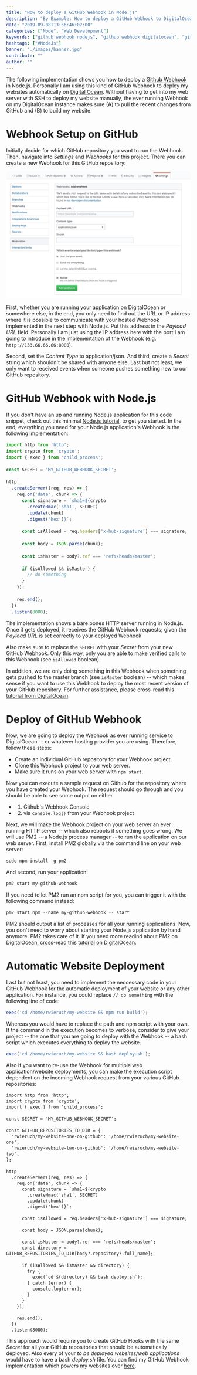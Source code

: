 ```yaml
---
title: "How to deploy a GitHub Webhook in Node.js"
description: "By Example: How to deploy a GitHub Webhook to DigitalOcean for an automatic deployment of websites/web application ..."
date: "2019-09-08T13:56:46+02:00"
categories: ["Node", "Web Development"]
keywords: ["github webhook nodejs", "github webhook digitalocean", "github webhook deploy"]
hashtags: ["#NodeJs"]
banner: "./images/banner.jpg"
contribute: ""
author: ""
---
```


<Sponsorship />

<ByExample />

The following implementation shows you how to deploy a [Github Webhook](https://developer.github.com/webhooks/) in Node.js. Personally I am using this kind of GitHub Webhook to deploy my websites automatically on [Digital Ocean](https://m.do.co/c/fb27c90322f3). Without having to get into my web server with SSH to deploy my website manually, the ever running Webhook on my DigitalOcean instance makes sure (A) to pull the recent changes from GitHub and (B) to build my website.

# Webhook Setup on GitHub

Initially decide for which GitHub repository you want to run the Webhook. Then, navigate into *Settings* and *Webhooks* for this project. There you can create a new Webhook for this GitHub repository:

![github webhook](./images/github-webhook.jpg)

First, whether you are running your application on DigitalOcean or somewhere else, in the end, you only need to find out the URL or IP address where it is possible to communicate with your hosted Webhook implemented in the next step with Node.js. Put this address in the *Payload URL* field. Personally I am just using the IP address here with the port I am going to introduce in the implementation of the Webhook (e.g. `http://133.66.66.66:8080`).

Second, set the *Content Type* to application/json. And third, create a *Secret* string which shouldn't be shared with anyone else. Last but not least, we only want to received events when someone pushes something new to our GitHub repository.

# GitHub Webhook with Node.js

If you don't have an up and running Node.js application for this code snippet, check out this minimal [Node.js tutorial](/minimal-node-js-babel-setup/), to get you started. In the end, everything you need for your Node.js application's Webhook is the following implementation:

```javascript
import http from 'http';
import crypto from 'crypto';
import { exec } from 'child_process';

const SECRET = 'MY_GITHUB_WEBHOOK_SECRET';

http
  .createServer((req, res) => {
    req.on('data', chunk => {
      const signature = `sha1=${crypto
        .createHmac('sha1', SECRET)
        .update(chunk)
        .digest('hex')}`;

      const isAllowed = req.headers['x-hub-signature'] === signature;

      const body = JSON.parse(chunk);

      const isMaster = body?.ref === 'refs/heads/master';

      if (isAllowed && isMaster) {
        // do something
      }
    });

    res.end();
  })
  .listen(8080);
```

The implementation shows a bare bones HTTP server running in Node.js. Once it gets deployed, it receives the GitHub Webhook requests; given the *Payload URL* is set correctly to your deployed Webhook.

Also make sure to replace the `SECRET` with your *Secret* from your new GitHub Webhook. Only this way, only you are able to make verified calls to this Webhook (see `isAllowed` boolean).

In addition, we are only doing something in this Webhook when something gets pushed to the master branch (see `isMaster` boolean) -- which makes sense if you want to use this Webhook to deploy the most recent version of your GitHub repository. For further assistance, please cross-read this [tutorial from DigitalOcean](https://www.digitalocean.com/community/tutorials/how-to-use-node-js-and-github-webhooks-to-keep-remote-projects-in-sync).

# Deploy of GitHub Webhook

Now, we are going to deploy the Webhook as ever running service to DigitalOcean -- or whatever hosting provider you are using. Therefore, follow these steps:

* Create an individual GitHub repository for your Webhook project.
* Clone this Webhook project to your web server.
* Make sure it runs on your web server with `npm start`.

Now you can execute a sample request on Github for the repository where you have created your Webhook. The request should go through and you should be able to see some output on either

* 1) Github's Webhook Console
* 2) via `console.log()` from your Webhook project

Next, we will make the Webhook project on your web server an ever running HTTP server -- which also reboots if something goes wrong. We will use PM2 -- a Node.js process manager -- to run the application on our web server. First, install PM2 globally via the command line on your web server:

```javascript
sudo npm install -g pm2
```

And second, run your application:

```javascript
pm2 start my-github-webhook
```

If you need to let PM2 run an npm script for you, you can trigger it with the following command instead:

```javascript
pm2 start npm --name my-github-webhook -- start
```

PM2 should output a list of processes for all your running applications. Now, you don't need to worry about starting your Node.js application by hand anymore. PM2 takes care of it. If you need more readind about PM2 on DigitalOcean, cross-read this [tutorial on DigitalOcean](https://www.digitalocean.com/community/tutorials/how-to-set-up-a-node-js-application-for-production-on-ubuntu-16-04).

# Automatic Website Deployment

Last but not least, you need to implement the neccessary code in your GitHub Webhook for the automatic deployment of your website or any other application. For instance, you could replace `// do something` with the following line of code:

```javascript
exec('cd /home/rwieruch/my-website && npm run build');
```

Whereas you would have to replace the path and npm script with your own. If the command in the execution becomes to verbose, consider to give your project -- the one that you are going to deploy with the Webhook -- a bash script which executes everything to deploy the website.

```javascript
exec('cd /home/rwieruch/my-website && bash deploy.sh');
```

Also if you want to re-use the Webhook for multiple web application/website deployments, you can make the execution script dependent on the incoming Webhook request from your various GitHub repositories:

```javascript{7-10,25,27-33}
import http from 'http';
import crypto from 'crypto';
import { exec } from 'child_process';

const SECRET = 'MY_GITHUB_WEBHOOK_SECRET';

const GITHUB_REPOSITORIES_TO_DIR = {
  'rwieruch/my-website-one-on-github': '/home/rwieruch/my-website-one',
  'rwieruch/my-website-two-on-github': '/home/rwieruch/my-website-two',
};

http
  .createServer((req, res) => {
    req.on('data', chunk => {
      const signature = `sha1=${crypto
        .createHmac('sha1', SECRET)
        .update(chunk)
        .digest('hex')}`;

      const isAllowed = req.headers['x-hub-signature'] === signature;

      const body = JSON.parse(chunk);

      const isMaster = body?.ref === 'refs/heads/master';
      const directory = GITHUB_REPOSITORIES_TO_DIR[body?.repository?.full_name];

      if (isAllowed && isMaster && directory) {
        try {
          exec(`cd ${directory} && bash deploy.sh`);
        } catch (error) {
          console.log(error);
        }
      }
    });

    res.end();
  })
  .listen(8080);
```

This approach would require you to create GitHub Hooks with the same *Secret* for all your GitHub repositories that should be automatically deployed. Also every of your *to be deployed websites/web applications* would have to have a bash *deploy.sh* file. You can find my GitHub Webhook implementation which powers my websites over [here](https://github.com/rwieruch/github-webhook-automatic-blog-deployment).